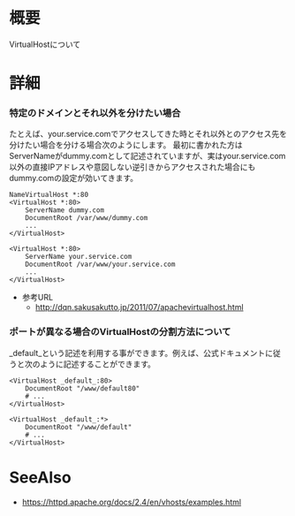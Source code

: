 # 概要
VirtualHostについて

# 詳細

### 特定のドメインとそれ以外を分けたい場合
たとえば、your.service.comでアクセスしてきた時とそれ以外とのアクセス先を分けたい場合を分ける場合次のようにします。
最初に書かれた方はServerNameがdummy.comとして記述されていますが、実はyour.service.com以外の直接IPアドレスや意図しない逆引きからアクセスされた場合にもdummy.comの設定が効いてきます。
```
NameVirtualHost *:80
<VirtualHost *:80>
    ServerName dummy.com
    DocumentRoot /var/www/dummy.com
    ...
</VirtualHost>

<VirtualHost *:80>
    ServerName your.service.com
    DocumentRoot /var/www/your.service.com
    ...
</VirtualHost>
```

- 参考URL
  - http://dqn.sakusakutto.jp/2011/07/apachevirtualhost.html


### ポートが異なる場合のVirtualHostの分割方法について
_default_という記述を利用する事ができます。例えば、公式ドキュメントに従うと次のように記述することができます。
```
<VirtualHost _default_:80>
    DocumentRoot "/www/default80"
    # ...
</VirtualHost>

<VirtualHost _default_:*>
    DocumentRoot "/www/default"
    # ...
</VirtualHost>
```

# SeeAlso
- https://httpd.apache.org/docs/2.4/en/vhosts/examples.html

